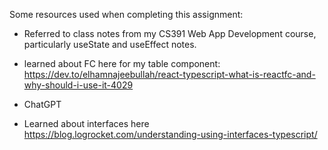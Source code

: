 Some resources used when completing this assignment:

- Referred to class notes from my CS391 Web App Development course, particularly useState and useEffect notes. 

- learned about FC here for my table component: https://dev.to/elhamnajeebullah/react-typescript-what-is-reactfc-and-why-should-i-use-it-4029

- ChatGPT

- Learned about interfaces here https://blog.logrocket.com/understanding-using-interfaces-typescript/
